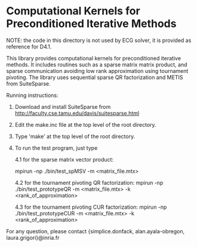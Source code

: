 # Computational Kernels for Preconditioned Iterative Methods

NOTE: the code in this directory is not used by ECG solver, it is provided as reference for D4.1.

This library provides computational kernels for preconditioned iterative methods. It includes routines such as a sparse matrix matrix product, and sparse communication avoiding low rank approximation using tournament pivoting. 
The library uses sequential sparse QR factorization and METIS from SuiteSparse.

Running instructions:

1. Download and install SuiteSparse from http://faculty.cse.tamu.edu/davis/suitesparse.html

2. Edit the make.inc file  at the top level of the root directory. 
 
3. Type 'make' at the top level of the root directory.

4. To run the test program, just type

   4.1 for the sparse matrix vector product:

     mpirun -np <nb processors> ./bin/test_spMSV -m <matrix_file.mtx>

   4.2 for the tournament pivoting QR factorization:
     mpirun -np <nb processors> ./bin/test_prototypeQR -m <matrix_file.mtx> -k <rank_of_approximation>

   4.3 for the tournament pivoting CUR factorization:
     mpirun -np <nb processors> ./bin/test_prototypeCUR -m <matrix_file.mtx> -k <rank_of_approximation>

 
For any question, please contact {simplice.donfack, alan.ayala-obregon, laura.grigori}@inria.fr 

